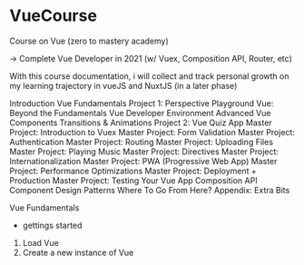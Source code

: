 # VueCourse
Course on Vue (zero to mastery academy)

-> Complete Vue Developer in 2021 (w/ Vuex, Composition API, Router, etc)

With this course documentation, i will collect and track personal growth on my learning trajectory in vueJS and NuxtJS (in a later phase)

Introduction
Vue Fundamentals
Project 1: Perspective Playground
Vue: Beyond the Fundamentals
Vue Developer Environment
Advanced Vue Components
Transitions & Animations
Project 2: Vue Quiz App
Master Project: Introduction to Vuex
Master Project: Form Validation
Master Project: Authentication
Master Project: Routing
Master Project: Uploading Files
Master Project: Playing Music
Master Project: Directives
Master Project: Internationalization
Master Project: PWA (Progressive Web App)
Master Project: Performance Optimizations
Master Project: Deployment + Production
Master Project: Testing Your Vue App
Composition API
Component Design Patterns
Where To Go From Here?
Appendix: Extra Bits

Vue Fundamentals
- gettings started

1. Load Vue
2. Create a new instance of Vue
